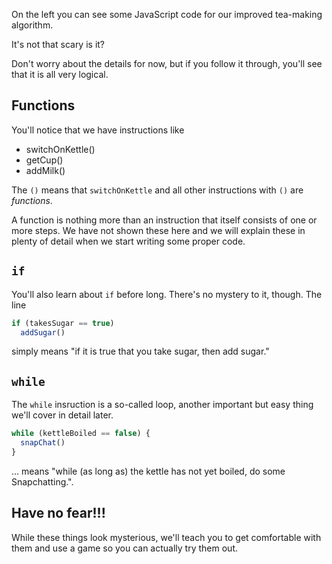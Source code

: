 On the left you can see some JavaScript code for our improved tea-making algorithm.

It's not that scary is it?

Don't worry about the details for now, but if you follow it through, you'll see that it is all very logical.

## Functions
You'll notice that we have instructions like

- switchOnKettle()
- getCup()
- addMilk()

The `()` means that `switchOnKettle` and all other instructions with `()` are *functions*. 

A function is nothing more than an instruction that itself consists of one or more steps. We have not shown these here and we will explain these in plenty of detail when we start writing some proper code.

## `if`
You'll also learn about `if` before long. There's no mystery to it, though. The line

```javascript
if (takesSugar == true) 
  addSugar()
```

simply means "if it is true that you take sugar, then add sugar."

## `while`
The `while` insruction is a so-called loop, another important but easy thing we'll cover in detail later.

```javascript
while (kettleBoiled == false) {
  snapChat()
}
```

... means "while (as long as) the kettle has not yet boiled, do some Snapchatting.".

## Have no fear!!!
While these things look mysterious, we'll teach you to get comfortable with them and use a game so you can actually try them out.


